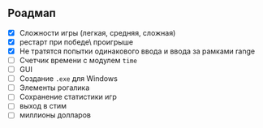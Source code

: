 ## Роадмап

- [x] Сложности игры (легкая, средняя, сложная)
- [x] рестарт при победе\ проигрыше
- [x] Не тратятся попытки одинакового ввода и ввода за рамками range
- [ ] Счетчик времени с модулем `time`
- [ ] GUI
- [ ] Создание `.exe` для Windows
- [ ] Элементы рогалика
- [ ] Сохранение статистики игр
- [ ] выход в стим
- [ ] миллионы долларов
